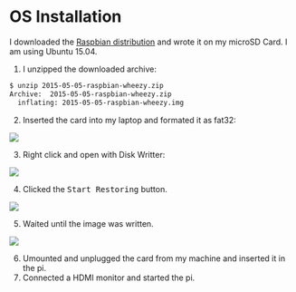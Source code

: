 # OS Installation

I downloaded the [Raspbian distribution](https://www.raspberrypi.org/downloads/raspbian/) and wrote it on my microSD Card.
I am using Ubuntu 15.04.

 1. I unzipped the downloaded archive:
 
 ```sh
 $ unzip 2015-05-05-raspbian-wheezy.zip 
 Archive:  2015-05-05-raspbian-wheezy.zip
   inflating: 2015-05-05-raspbian-wheezy.img 
 ```
 
 2. Inserted the card into my laptop and formated it as fat32:
 
   ![](http://i.imgur.com/Kyf7crT.png)
   
 3. Right click and open with Disk Writter:
 
   ![](http://i.imgur.com/RWc88dG.png)
   
 4. Clicked the <kbd>Start Restoring</kbd> button.
 
   ![](http://i.imgur.com/lkaObGR.png)
   
 5. Waited until the image was written.
 
   ![](http://i.imgur.com/Aao1Ugl.png)
 
 6. Umounted and unplugged the card from my machine and inserted it in the pi.
 7. Connected a HDMI monitor and started the pi.
